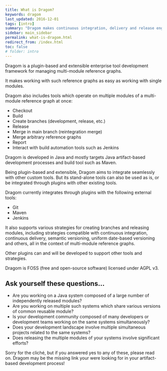 ```yaml
---
title: What is Dragom?
keywords: dragom
last_updated: 2016-12-01
tags: [intro]
summary: "Dragom makes continuous integration, delivery and release engineering fast and efficient for complex multi-module enterprise systems."
sidebar: main_sidebar
permalink: what-is-dragom.html
redirect_from: /index.html
toc: false
# folder: intro
---
```


Dragom is a plugin-based and extensible enterprise tool development framework
for managing multi-module reference graphs.

It makes working with such reference graphs as easy as working with single
modules.

Dragom also includes tools which operate on multiple modules of a multi-module
reference graph at once:

- Checkout
- Build
- Create branches (development, release, etc.)
- Release
- Merge in main branch (reintegration merge)
- Merge arbitrary reference graphs
- Report
- Interact with build automation tools such as Jenkins

Dragom is developed in Java and mostly targets Java artifact-based development
processes and build tool such as Maven.

Being plugin-based and extensible, Dragom aims to integrate seamlessly with
other custom tools. But its stand-alone tools can also be used as is, or be
integrated through plugins with other existing tools.

Dragom currently integrates through plugins with the following external tools:

- Git
- Maven
- Jenkins

It also supports various strategies for creating branches and releasing
modules, including strategies compatible with continuous integration,
continuous delivery, semantic versioning, uniform date-based versioning and
others, all in the context of multi-module reference graphs.

Other plugins can and will be developed to support other tools and strategies.

Dragom is FOSS (free and open-source software) licensed under AGPL v3.

## Ask yourself these questions...

- Are you working on a Java system composed of a large number of independently
  released modules?
- Are you working on multiple such systems which share various versions of
  common reusable module?
- Is your development community composed of many developers or development
  teams working on the same systems simultaneously?
- Does your development landscape involve multiple simultaneous projects
  related to the same systems?
- Does releasing the multiple modules of your systems involve significant
  efforts?

Sorry for the cliché, but if you answered yes to any of these, please read on.
Dragom may be the missing link your were looking for in your artifact-based
development process!